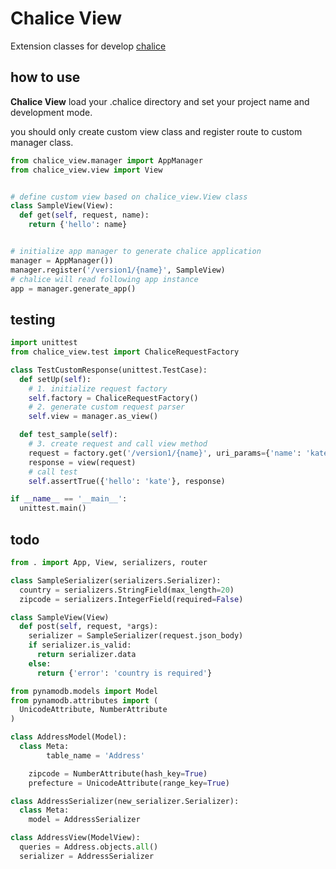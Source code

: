 # Chalice View

Extension classes for develop  [chalice](https://github.com/awslabs/chalice)

## how to use

**Chalice View** load your .chalice directory and set your project name and development mode.

you should only create custom view class and register route to custom manager class.

```python
from chalice_view.manager import AppManager
from chalice_view.view import View


# define custom view based on chalice_view.View class
class SampleView(View):
  def get(self, request, name):
    return {'hello': name}


# initialize app manager to generate chalice application
manager = AppManager())
manager.register('/version1/{name}', SampleView)
# chalice will read following app instance
app = manager.generate_app()
```

## testing
```python
import unittest
from chalice_view.test import ChaliceRequestFactory

class TestCustomResponse(unittest.TestCase):
  def setUp(self):
    # 1. initialize request factory
    self.factory = ChaliceRequestFactory()
    # 2. generate custom request parser
    self.view = manager.as_view()

  def test_sample(self):
    # 3. create request and call view method
    request = factory.get('/version1/{name}', uri_params={'name': 'kate'})
    response = view(request)
    # call test
    self.assertTrue({'hello': 'kate'}, response)

if __name__ == '__main__':
  unittest.main()
```

## todo

```python
from . import App, View, serializers, router

class SampleSerializer(serializers.Serializer):
  country = serializers.StringField(max_length=20)
  zipcode = serializers.IntegerField(required=False)

class SampleView(View)
  def post(self, request, *args):
    serializer = SampleSerializer(request.json_body)
    if serializer.is_valid:
      return serializer.data
    else:
      return {'error': 'country is required'}
```

```python
from pynamodb.models import Model
from pynamodb.attributes import (
  UnicodeAttribute, NumberAttribute
)

class AddressModel(Model):
  class Meta:
        table_name = 'Address'

    zipcode = NumberAttribute(hash_key=True)
    prefecture = UnicodeAttribute(range_key=True)

class AddressSerializer(new_serializer.Serializer):
  class Meta:
    model = AddressSerializer

class AddressView(ModelView):
  queries = Address.objects.all()
  serializer = AddressSerializer
```
